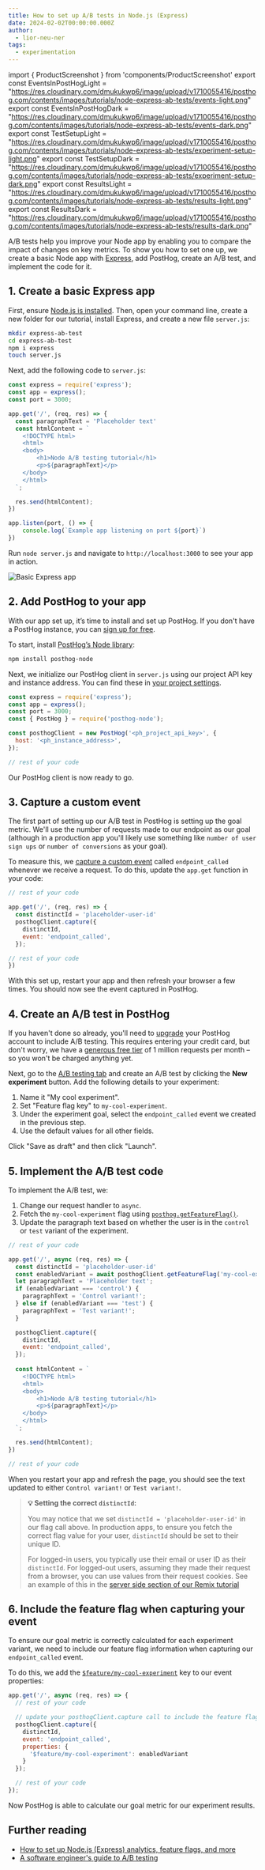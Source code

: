 ```yaml
---
title: How to set up A/B tests in Node.js (Express)
date: 2024-02-02T00:00:00.000Z
author:
  - lior-neu-ner
tags:
  - experimentation
---
```


import { ProductScreenshot } from 'components/ProductScreenshot'
export const EventsInPostHogLight = "https://res.cloudinary.com/dmukukwp6/image/upload/v1710055416/posthog.com/contents/images/tutorials/node-express-ab-tests/events-light.png"
export const EventsInPostHogDark = "https://res.cloudinary.com/dmukukwp6/image/upload/v1710055416/posthog.com/contents/images/tutorials/node-express-ab-tests/events-dark.png"
export const TestSetupLight = "https://res.cloudinary.com/dmukukwp6/image/upload/v1710055416/posthog.com/contents/images/tutorials/node-express-ab-tests/experiment-setup-light.png"
export const TestSetupDark = "https://res.cloudinary.com/dmukukwp6/image/upload/v1710055416/posthog.com/contents/images/tutorials/node-express-ab-tests/experiment-setup-dark.png"
export const ResultsLight = "https://res.cloudinary.com/dmukukwp6/image/upload/v1710055416/posthog.com/contents/images/tutorials/node-express-ab-tests/results-light.png"
export const ResultsDark = "https://res.cloudinary.com/dmukukwp6/image/upload/v1710055416/posthog.com/contents/images/tutorials/node-express-ab-tests/results-dark.png"

A/B tests help you improve your Node app by enabling you to compare the impact of changes on key metrics. To show you how to set one up, we create a basic Node app with [Express](https://expressjs.com/), add PostHog, create an A/B test, and implement the code for it.

## 1. Create a basic Express app

First, ensure [Node.js is installed](https://nodejs.dev/en/learn/how-to-install-nodejs/). Then, open your command line, create a new folder for our tutorial, install Express, and create a new file `server.js`:

```bash
mkdir express-ab-test
cd express-ab-test
npm i express
touch server.js
```

Next, add the following code to `server.js`:

```js file=server.js
const express = require('express');
const app = express();
const port = 3000;

app.get('/', (req, res) => {
  const paragraphText = 'Placeholder text'
  const htmlContent = `
    <!DOCTYPE html>
    <html>
    <body>
        <h1>Node A/B testing tutorial</h1>
        <p>${paragraphText}</p>
    </body>
    </html>
  `;

  res.send(htmlContent);
})

app.listen(port, () => {
    console.log(`Example app listening on port ${port}`)
})
```

Run `node server.js` and navigate to `http://localhost:3000` to see your app in action.

![Basic Express app](../images/tutorials/node-express-ab-tests/basic-app.png)

## 2. Add PostHog to your app

With our app set up, it’s time to install and set up PostHog. If you don't have a PostHog instance, you can [sign up for free](https://us.posthog.com/signup).

To start, install [PostHog’s Node library](/libraries/node):

```bash
npm install posthog-node
```

Next, we initialize our PostHog client in `server.js` using our project API key and instance address. You can find these in [your project settings](https://us.posthog.com/settings/project).

```js file=server.js
const express = require('express');
const app = express();
const port = 3000;
const { PostHog } = require('posthog-node');

const posthogClient = new PostHog('<ph_project_api_key>', {
  host: '<ph_instance_address>',
});

// rest of your code
```

Our PostHog client is now ready to go.

## 3. Capture a custom event

The first part of setting up our A/B test in PostHog is setting up the goal metric. We'll use the number of requests made to our endpoint as our goal (although in a production app you'll likely use something like `number of user sign ups` or `number of conversions` as your goal).

To measure this, we [capture a custom event](/docs/product-analytics/capture-events) called `endpoint_called` whenever we receive a request. To do this, update the `app.get` function in your code:

```js file=server.js
// rest of your code

app.get('/', (req, res) => {
  const distinctId = 'placeholder-user-id'
  posthogClient.capture({
    distinctId,
    event: 'endpoint_called',
  });

// rest of your code
})
```

With this set up, restart your app and then refresh your browser a few times. You should now see the event captured in PostHog.

<ProductScreenshot
  imageLight={EventsInPostHogLight} 
  imageDark={EventsInPostHogDark} 
  alt="Events captured in PostHog" 
  classes="rounded"
/>

## 4. Create an A/B test in PostHog

If you haven't done so already, you'll need to [upgrade](https://us.posthog.com/organization/billing) your PostHog account to include A/B testing. This requires entering your credit card, but don't worry, we have a [generous free tier](/pricing) of 1 million requests per month – so you won't be charged anything yet.

Next, go to the [A/B testing tab](https://us.posthog.com/experiments) and create an A/B test by clicking the **New experiment** button. Add the following details to your experiment:

1. Name it "My cool experiment".
2. Set "Feature flag key" to `my-cool-experiment`.
3. Under the experiment goal, select the `endpoint_called` event we created in the previous step.
4. Use the default values for all other fields.

Click "Save as draft" and then click "Launch".

<ProductScreenshot
  imageLight={TestSetupLight} 
  imageDark={TestSetupDark} 
  alt="Experiment setup in PostHog" 
  classes="rounded"
/>

## 5. Implement the A/B test code

To implement the A/B test, we: 

1. Change our request handler to `async`.
2. Fetch the `my-cool-experiment` flag using [`posthog.getFeatureFlag()`](/docs/libraries/node#feature-flags). 
3. Update the paragraph text based on whether the user is in the `control` or `test` variant of the experiment.


```js file=server.js
// rest of your code

app.get('/', async (req, res) => {
  const distinctId = 'placeholder-user-id'
  const enabledVariant = await posthogClient.getFeatureFlag('my-cool-experiment', distinctId);
  let paragraphText = 'Placeholder text';
  if (enabledVariant === 'control') {
    paragraphText = 'Control variant!';
  } else if (enabledVariant === 'test') {
    paragraphText = 'Test variant!';
  }

  posthogClient.capture({
    distinctId,
    event: 'endpoint_called',
  });
  
  const htmlContent = `
    <!DOCTYPE html>
    <html>
    <body>
        <h1>Node A/B testing tutorial</h1>
        <p>${paragraphText}</p>
    </body>
    </html>
  `;

  res.send(htmlContent);
})

// rest of your code
```

When you restart your app and refresh the page, you should see the text updated to either `Control variant!` or `Test variant!`. 

> **💡 Setting the correct `distinctId`:**
> 
> You may notice that we set `distinctId = 'placeholder-user-id'` in our flag call above. In production apps, to ensure you fetch the correct flag value for your user, `distinctId` should be set to their unique ID. 
> 
> For logged-in users, you typically use their email or user ID as their `distinctId`. For logged-out users, assuming they made their request from a browser, you can use values from their request cookies. See an example of this in the [server side section of our Remix tutorial](/tutorials/remix-ab-tests#setting-the-correct-distinctid)


## 6. Include the feature flag when capturing your event

To ensure our goal metric is correctly calculated for each experiment variant, we need to include our feature flag information when capturing our `endpoint_called` event.

To do this, we add the [`$feature/my-cool-experiment`](/docs/libraries/node#step-2-include-feature-flag-information-when-capturing-events) key to our event properties:

```js file=server.js
app.get('/', async (req, res) => {
  // rest of your code

  // update your posthogClient.capture call to include the feature flag information
  posthogClient.capture({
    distinctId,
    event: 'endpoint_called',
    properties: {
      '$feature/my-cool-experiment': enabledVariant
    }
  });

  // rest of your code
});
```

Now PostHog is able to calculate our goal metric for our experiment results.

<ProductScreenshot
  imageLight={ResultsLight} 
  imageDark={ResultsDark} 
  alt="Experiment results in PostHog" 
  classes="rounded"
/>

## Further reading

- [How to set up Node.js (Express) analytics, feature flags, and more](/tutorials/node-express-analytics)
- [A software engineer's guide to A/B testing](/product-engineers/ab-testing-guide-for-engineers)
